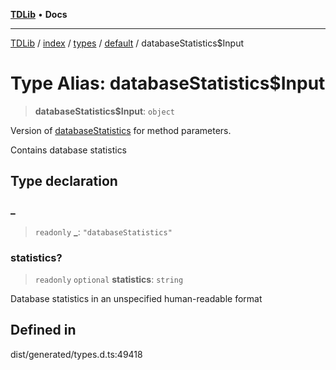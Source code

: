 [**TDLib**](../../../../../../README.md) • **Docs**

***

[TDLib](../../../../../../modules.md) / [index](../../../../../README.md) / [types](../../../README.md) / [default](../README.md) / databaseStatistics$Input

# Type Alias: databaseStatistics$Input

> **databaseStatistics$Input**: `object`

Version of [databaseStatistics](databaseStatistics-1.md) for method parameters.

Contains database statistics

## Type declaration

### \_

> `readonly` **\_**: `"databaseStatistics"`

### statistics?

> `readonly` `optional` **statistics**: `string`

Database statistics in an unspecified human-readable format

## Defined in

dist/generated/types.d.ts:49418
